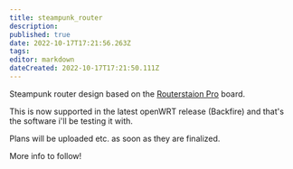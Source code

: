 ```yaml
---
title: steampunk_router
description: 
published: true
date: 2022-10-17T17:21:56.263Z
tags: 
editor: markdown
dateCreated: 2022-10-17T17:21:50.111Z
---
```


Steampunk router design based on the [Routerstaion Pro](http://www.ubnt.com/rspro) board.

This is now supported in the latest openWRT release (Backfire) and that's the software i'll be testing it with.

Plans will be uploaded etc. as soon as they are finalized.

More info to follow!
